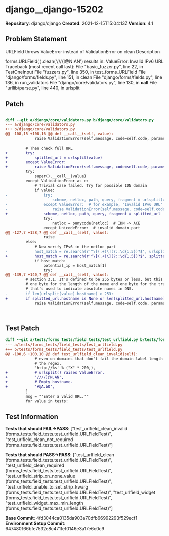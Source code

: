 # django__django-15202

**Repository**: django/django
**Created**: 2021-12-15T15:04:13Z
**Version**: 4.1

## Problem Statement

URLField throws ValueError instead of ValidationError on clean
Description
	
forms.URLField( ).clean('////]@N.AN')
results in:
	ValueError: Invalid IPv6 URL
	Traceback (most recent call last):
	 File "basic_fuzzer.py", line 22, in TestOneInput
	 File "fuzzers.py", line 350, in test_forms_URLField
	 File "django/forms/fields.py", line 151, in clean
	 File "django/forms/fields.py", line 136, in run_validators
	 File "django/core/validators.py", line 130, in __call__
	 File "urllib/parse.py", line 440, in urlsplit


## Patch

```diff

diff --git a/django/core/validators.py b/django/core/validators.py
--- a/django/core/validators.py
+++ b/django/core/validators.py
@@ -108,15 +108,16 @@ def __call__(self, value):
             raise ValidationError(self.message, code=self.code, params={'value': value})
 
         # Then check full URL
+        try:
+            splitted_url = urlsplit(value)
+        except ValueError:
+            raise ValidationError(self.message, code=self.code, params={'value': value})
         try:
             super().__call__(value)
         except ValidationError as e:
             # Trivial case failed. Try for possible IDN domain
             if value:
-                try:
-                    scheme, netloc, path, query, fragment = urlsplit(value)
-                except ValueError:  # for example, "Invalid IPv6 URL"
-                    raise ValidationError(self.message, code=self.code, params={'value': value})
+                scheme, netloc, path, query, fragment = splitted_url
                 try:
                     netloc = punycode(netloc)  # IDN -> ACE
                 except UnicodeError:  # invalid domain part
@@ -127,7 +128,7 @@ def __call__(self, value):
                 raise
         else:
             # Now verify IPv6 in the netloc part
-            host_match = re.search(r'^\[(.+)\](?::\d{1,5})?$', urlsplit(value).netloc)
+            host_match = re.search(r'^\[(.+)\](?::\d{1,5})?$', splitted_url.netloc)
             if host_match:
                 potential_ip = host_match[1]
                 try:
@@ -139,7 +140,7 @@ def __call__(self, value):
         # section 3.1. It's defined to be 255 bytes or less, but this includes
         # one byte for the length of the name and one byte for the trailing dot
         # that's used to indicate absolute names in DNS.
-        if len(urlsplit(value).hostname) > 253:
+        if splitted_url.hostname is None or len(splitted_url.hostname) > 253:
             raise ValidationError(self.message, code=self.code, params={'value': value})
 
 


```

## Test Patch

```diff
diff --git a/tests/forms_tests/field_tests/test_urlfield.py b/tests/forms_tests/field_tests/test_urlfield.py
--- a/tests/forms_tests/field_tests/test_urlfield.py
+++ b/tests/forms_tests/field_tests/test_urlfield.py
@@ -100,6 +100,10 @@ def test_urlfield_clean_invalid(self):
             # even on domains that don't fail the domain label length check in
             # the regex.
             'http://%s' % ("X" * 200,),
+            # urlsplit() raises ValueError.
+            '////]@N.AN',
+            # Empty hostname.
+            '#@A.bO',
         ]
         msg = "'Enter a valid URL.'"
         for value in tests:

```

## Test Information

**Tests that should FAIL→PASS**: ["test_urlfield_clean_invalid (forms_tests.field_tests.test_urlfield.URLFieldTest)", "test_urlfield_clean_not_required (forms_tests.field_tests.test_urlfield.URLFieldTest)"]

**Tests that should PASS→PASS**: ["test_urlfield_clean (forms_tests.field_tests.test_urlfield.URLFieldTest)", "test_urlfield_clean_required (forms_tests.field_tests.test_urlfield.URLFieldTest)", "test_urlfield_strip_on_none_value (forms_tests.field_tests.test_urlfield.URLFieldTest)", "test_urlfield_unable_to_set_strip_kwarg (forms_tests.field_tests.test_urlfield.URLFieldTest)", "test_urlfield_widget (forms_tests.field_tests.test_urlfield.URLFieldTest)", "test_urlfield_widget_max_min_length (forms_tests.field_tests.test_urlfield.URLFieldTest)"]

**Base Commit**: 4fd3044ca0135da903a70dfb66992293f529ecf1
**Environment Setup Commit**: 647480166bfe7532e8c471fef0146e3a17e6c0c9
